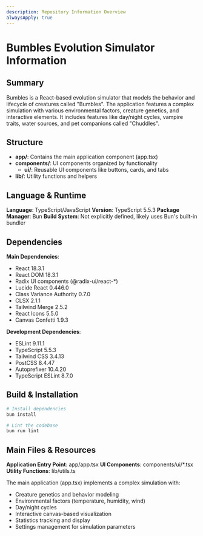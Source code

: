 ```yaml
---
description: Repository Information Overview
alwaysApply: true
---
```


# Bumbles Evolution Simulator Information

## Summary
Bumbles is a React-based evolution simulator that models the behavior and lifecycle of creatures called "Bumbles". The application features a complex simulation with various environmental factors, creature genetics, and interactive elements. It includes features like day/night cycles, vampire traits, water sources, and pet companions called "Chuddles".

## Structure
- **app/**: Contains the main application component (app.tsx)
- **components/**: UI components organized by functionality
  - **ui/**: Reusable UI components like buttons, cards, and tabs
- **lib/**: Utility functions and helpers

## Language & Runtime
**Language**: TypeScript/JavaScript
**Version**: TypeScript 5.5.3
**Package Manager**: Bun
**Build System**: Not explicitly defined, likely uses Bun's built-in bundler

## Dependencies
**Main Dependencies**:
- React 18.3.1
- React DOM 18.3.1
- Radix UI components (@radix-ui/react-*)
- Lucide React 0.446.0
- Class Variance Authority 0.7.0
- CLSX 2.1.1
- Tailwind Merge 2.5.2
- React Icons 5.5.0
- Canvas Confetti 1.9.3

**Development Dependencies**:
- ESLint 9.11.1
- TypeScript 5.5.3
- Tailwind CSS 3.4.13
- PostCSS 8.4.47
- Autoprefixer 10.4.20
- TypeScript ESLint 8.7.0

## Build & Installation
```bash
# Install dependencies
bun install

# Lint the codebase
bun run lint
```

## Main Files & Resources
**Application Entry Point**: app/app.tsx
**UI Components**: components/ui/*.tsx
**Utility Functions**: lib/utils.ts

The main application (app.tsx) implements a complex simulation with:
- Creature genetics and behavior modeling
- Environmental factors (temperature, humidity, wind)
- Day/night cycles
- Interactive canvas-based visualization
- Statistics tracking and display
- Settings management for simulation parameters